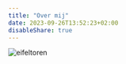 ```yaml
---
title: "Over mij"
date: 2023-09-26T13:52:23+02:00
disableShare: true
---
```

![eifeltoren](/images/test.jpg)